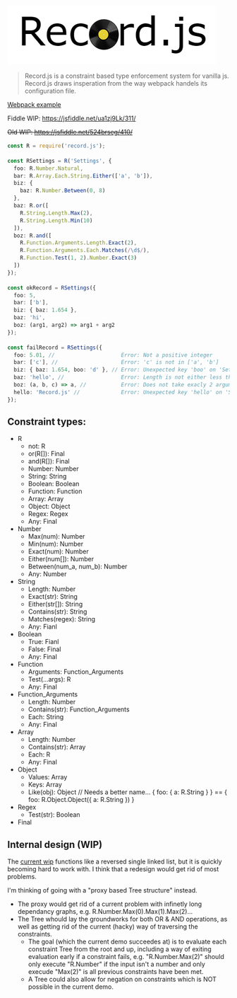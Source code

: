 ![logo](logo.png)

> Record.js is a constraint based type enforcement system for vanilla js. <br>
> Record.js draws insperation from the way webpack handels its configuration file.

[Webpack example](examples/RWebpackConfig.js)

Fiddle WIP: https://jsfiddle.net/ua1zj9Lk/311/

~~Old WIP: https://jsfiddle.net/524brseg/410/~~

```ts
const R = require('record.js');

const RSettings = R('Settings', {
  foo: R.Number.Natural, 
  bar: R.Array.Each.String.Either(['a', 'b']), 
  biz: {
    baz: R.Number.Between(0, 8)
  },
  baz: R.or([
    R.String.Length.Max(2),
    R.String.Length.Min(10)
  ]),
  boz: R.and([
    R.Function.Arguments.Length.Exact(2),
    R.Function.Arguments.Each.Matches(/\d$/),
    R.Function.Test(1, 2).Number.Exact(3)
  ])
});

const okRecord = RSettings({
  foo: 5,
  bar: ['b'], 
  biz: { baz: 1.654 },
  baz: 'hi', 
  boz: (arg1, arg2) => arg1 + arg2 
});

const failRecord = RSettings({
  foo: 5.01, //                     Error: Not a positive integer
  bar: ['c'], //                    Error: 'c' is not in ['a', 'b'] 
  biz: { baz: 1.654, boo: 'd' }, // Error: Unexpected key 'boo' on 'Settings.biz'.
  baz: 'hello', //                  Error: Length is not either less than 3 or greater than 9
  boz: (a, b, c) => a, //           Error: Does not take exacly 2 arguments that maches /\d$/ + running the function with args (1, 2) does not return 3
  hello: 'Record.js' //             Error: Unexpected key 'hello' on 'Settings'.
});
```

## Constraint types:

* R
  * not: R
  * or(R[]): Final
  * and(R[]): Final
  * Number: Number
  * String: String
  * Boolean: Boolean
  * Function: Function
  * Array: Array
  * Object: Object
  * Regex: Regex
  * Any: Final
* Number
  * Max(num): Number
  * Min(num): Number
  * Exact(num): Number
  * Either(num[]): Number  
  * Between(num_a, num_b): Number
  * Any: Number
* String
  * Length: Number
  * Exact(str): String
  * Either(str[]): String
  * Contains(str): String
  * Matches(regex): String
  * Any: Fianl
* Boolean
  * True: Fianl
  * False: Final
  * Any: Final
* Function
  * Arguments: Function_Arguments 
  * Test(...args): R
  * Any: Final
* Function_Arguments
  * Length: Number
  * Contains(str): Function_Arguments
  * Each: String
  * Any: Final
* Array
  * Length: Number
  * Contains(str): Array
  * Each: R
  * Any: Final
* Object
  * Values: Array
  * Keys: Array
  * Like(obj): Object // Needs a better name... { foo: { a: R.String } } == { foo: R.Object.Object({ a: R.String }) }
* Regex
  * Test(str): Boolean
* Final

## Internal design (WIP)

The [current wip](https://jsfiddle.net/524brseg/410) functions like a reversed single linked list, but it is quickly becoming hard to work with. I think that a redesign would get rid of most problems. 

I'm thinking of going with a "proxy based Tree structure" instead. 
* The proxy would get rid of a current problem with infinetly long dependancy graphs, e.g. R.Number.Max(0).Max(1).Max(2)...
* The Tree whould lay the groundworks for both OR & AND operations, as well as getting rid of the current (hacky) way of traversing the constraints. 
  * The goal (which the current demo succeedes at) is to evaluate each constraint Tree from the root and up, including a way of exiting evaluation early if a constraint fails, e.g. "R.Number.Max(2)" should only execute "R.Number" if the input isn't a number and only execude "Max(2)" is all previous constraints have been met.
  * A Tree could also allow for negation on constraints which is NOT possible in the current demo.
